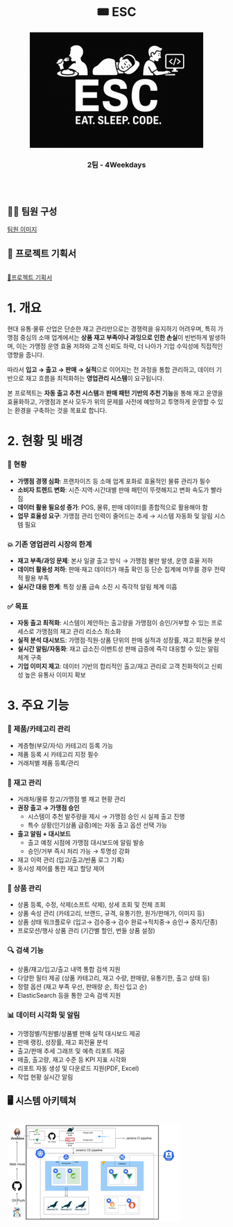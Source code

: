 <h1 align="center">🎟️ ESC</h1>

<p align="center">
  <img src="./docs/raw.png" width="400" alt="ESC 로고" />
  
<h3 align="center">2팀 - 4Weekdays</h3>

<br /><br />
  
## 👨‍💻 팀원 구성
<table align="center">
  <tr>
  
  [팀원 이미지]()

  </tr>

## 📘 프로젝트 기획서
<table align="center">
  <tr>
  
  [🔗프로젝트 기획서](https://github.com/beyond-sw-camp/be17-fin-ESC-4Weekdays-BE/tree/main/docs/ESC_요구사항_정의서_4Weekdays.pdf)

# 1. 개요

현대 유통·물류 산업은 단순한 재고 관리만으로는 경쟁력을 유지하기 어려우며, 특히 가맹점 중심의 소매 업계에서는 **상품 재고 부족이나 과잉으로 인한 손실**이 빈번하게 발생하며, 이는 가맹점 운영 효율 저하와 고객 신뢰도 하락, 더 나아가 기업 수익성에 직접적인 영향을 줍니다.

따라서 **입고 → 출고 → 판매 → 실적**으로 이어지는 전 과정을 통합 관리하고, 데이터 기반으로 재고 흐름을 최적화하는 **영업관리 시스템**이 요구됩니다.

본 프로젝트는 **자동 출고 추천 시스템**과 **판매 패턴 기반의 추천 기능**을 통해 재고 운영을 효율화하고, 가맹점과 본사 모두가 위의 문제를 사전에 예방하고 투명하게 운영할 수 있는 환경을 구축하는 것을 목표로 합니다.

# 2. 현황 및 배경

### **🏪** 현황

- **가맹점 경쟁 심화**: 프랜차이즈 등 소매 업계 포화로 효율적인 물류 관리가 필수
- **소비자 트렌드 변화**: 시즌·지역·시간대별 판매 패턴이 뚜렷해지고 변화 속도가 빨라짐
- **데이터 활용 필요성 증가**: POS, 물류, 판매 데이터를 종합적으로 활용해야 함
- **업무 효율성 요구**: 가맹점 관리 인력이 줄어드는 추세 → 시스템 자동화 및 알림 시스템 필요

### 💥 기존 영업관리 시장의 한계

- **재고 부족/과잉 문제**: 본사 일괄 출고 방식 → 가맹점 불만 발생, 운영 효율 저하
- **데이터 활용성 저하**: 판매·재고 데이터가 매출 확인 등 단순 집계에 머무를 경우 전략적 활용 부족
- **실시간 대응 한계**: 특정 상품 급속 소진 시 즉각적 알림 체계 미흡

### **✅** 목표

- **자동 출고 최적화**: 시스템이 제안하는 출고량을 가맹점이 승인/거부할 수 있는 프로세스로 가맹점의 재고 관리 리소스 최소화
- **실적 분석 대시보드**: 가맹점·직원·상품 단위의 판매 실적과 성장률, 재고 회전율 분석
- **실시간 알림/자동화**: 재고 급소진·이벤트성 판매 급증에 즉각 대응할 수 있는 알림 체계 구축
- **기업 이미지 제고**: 데이터 기반의 합리적인 출고/재고 관리로 고객 친화적이고 신뢰성 높은 유통사 이미지 확보

# 3. 주요 기능

### **📁 제품/카테고리 관리**

- 계층형(부모/자식) 카테고리 등록 가능
- 제품 등록 시 카테고리 지정 필수
- 거래처별 제품 등록/관리

### **🏪** 재고 관리

- 거래처/물류 창고/가맹점 별 재고 현황 관리
- **권장 출고 → 가맹점 승인**
    - 시스템이 추천 발주량을 제시 → 가맹점 승인 시 실제 출고 진행
    - 특수 상황(인기상품 급증)에는 자동 출고 옵션 선택 가능
- **출고 알림 + 대시보드**
    - 출고 예정 시점에 가맹점 대시보드에 알림 발송
    - 승인/거부 즉시 처리 가능 → 투명성 강화
- 재고 이력 관리 (입고/출고/반품 로그 기록)
- 동시성 제어를 통한 재고 할당 제어

### **📁** 상품 관리

- 상품 등록, 수정, 삭제(소프트 삭제), 상세 조회 및 전체 조회
- 상품 속성 관리 (카테고리, 브랜드, 규격, 유통기한, 원가/판매가, 이미지 등)
- 상품 상태 워크플로우 (입고→ 검수중→ 검수 완료→적치중→ 승인→ 중지/단종)
- 프로모션/행사 상품 관리 (기간별 할인, 번들 상품 설정)

### 🔍 검색 기능

- 상품/재고/입고/출고 내역 통합 검색 지원
- 다양한 필터 제공 (상품 카테고리, 재고 수량, 판매량, 유통기한, 출고 상태 등)
- 정렬 옵션 (재고 부족 우선, 판매량 순, 최신 입고 순)
- ElasticSearch 등을 통한 고속 검색 지원

### **📊** 데이터 시각화 및 알림

- 가맹점별/직원별/상품별 판매 실적 대시보드 제공
- 판매 랭킹, 성장률, 재고 회전율 분석
- 출고/판매 추세 그래프 및 예측 리포트 제공
- 매출, 출고량, 재고 수준 등 KPI 지표 시각화
- 리포트 자동 생성 및 다운로드 지원(PDF, Excel)
- 작업 현황 실시간 알림
  </tr>

## 🖥️ 시스템 아키텍쳐
<table align="center">
  <img src="./docs/시스템 아키텍쳐.png" width="400" alt="ESC 로고" />  
  <tr>

  </tr>



